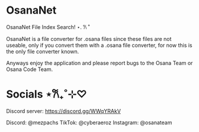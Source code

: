 # OsanaNet
OsanaNet File Index Search! ⋆. 𐙚 ˚

OsanaNet is a file converter for .osana files since these files are not useable, only if you convert them with a .osana file converter, for now this is the only file converter known.

Anyways enjoy the application and please report bugs to the Osana Team or Osana Code Team.

# Socials ⋆𐙚₊˚⊹♡

Discord server: https://discord.gg/WWqYRAkV

Discord: @mezpachs
TikTok: @cyberaeroz
Instagram: @osanateam
